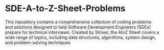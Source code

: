 # SDE-A-to-Z-Sheet-Problems
This repository contains a comprehensive collection of coding problems and solutions designed to help Software Development Engineers (SDEs) prepare for technical interviews. Created by Striver, the AtoZ Sheet covers a wide range of topics, including data structures, algorithms, system design, and problem-solving techniques 
